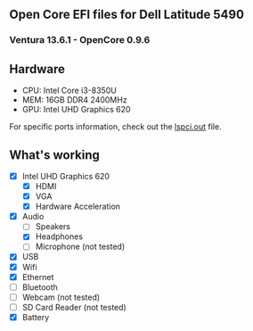 ## Open Core EFI files for Dell Latitude 5490
### Ventura 13.6.1 - OpenCore 0.9.6

## Hardware
* CPU: Intel Core i3-8350U
* MEM: 16GB DDR4 2400MHz
* GPU: Intel UHD Graphics 620

For specific ports information, check out the [lspci.out](lspci.out) file.

## What's working
 - [x] Intel UHD Graphics 620
   - [x] HDMI
   - [x] VGA
   - [x] Hardware Acceleration
 - [x] Audio
   - [ ] Speakers
   - [x] Headphones
   - [ ] Microphone (not tested)
 - [x] USB
 - [x] Wifi
 - [x] Ethernet
 - [ ] Bluetooth
 - [ ] Webcam (not tested)
 - [ ] SD Card Reader (not tested)
 - [x] Battery